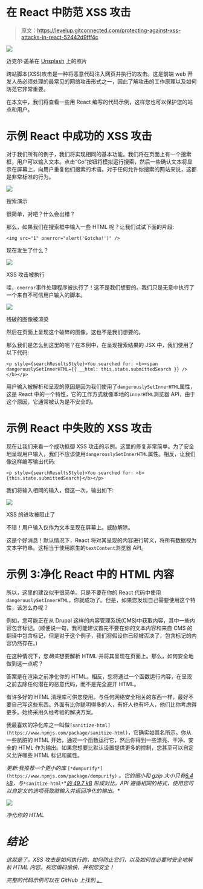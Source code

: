 # 在 React 中防范 XSS 攻击

> 原文：<https://levelup.gitconnected.com/protecting-against-xss-attacks-in-react-52442d9fff4c>

![](img/3deefb01ab2bc403b6ae9d95aced57e9.png)

迈克尔·盖革在 [Unsplash](https://unsplash.com?utm_source=medium&utm_medium=referral) 上的照片

跨站脚本(XSS)攻击是一种将恶意代码注入网页并执行的攻击。这是前端 web 开发人员必须处理的最常见的网络攻击形式之一，因此了解攻击的工作原理以及如何防范它非常重要。

在本文中，我们将查看一些用 React 编写的代码示例，这样您也可以保护您的站点和用户。

# 示例 React 中成功的 XSS 攻击

对于我们所有的例子，我们将实现相同的基本功能。我们将在页面上有一个搜索框，用户可以输入文本。点击“Go”按钮将模拟运行搜索，然后一些确认文本将显示在屏幕上，向用户重复他们搜索的术语。对于任何允许你搜索的网站来说，这都是非常标准的行为。

![](img/c17495013f5a6fe5724741675af5cb11.png)

搜索演示

很简单，对吧？什么会出错？

那么，如果我们在搜索框中输入一些 HTML 呢？让我们试试下面的片段:

```
<img src="1" onerror="alert('Gotcha!')" />
```

现在发生了什么？

![](img/9e8be09f7b8d9b5d17440bfae7be0aa2.png)

XSS 攻击被执行

哇，`onerror`事件处理程序被执行了！这不是我们想要的。我们只是无意中执行了一个来自不可信用户输入的脚本。

![](img/3075187f680d2afebc0d8e2d95206c6c.png)

残破的图像被渲染

然后在页面上呈现这个破碎的图像。这也不是我们想要的。

那么我们是怎么到这里的呢？在本例中，在呈现搜索结果的 JSX 中，我们使用了以下代码:

```
<p style={searchResultsStyle}>You searched for: <b><span dangerouslySetInnerHTML={{ __html: this.state.submittedSearch }} /></b></p>
```

用户输入被解析和呈现的原因是因为我们使用了`dangerouslySetInnerHTML`属性，这是 React 中的一个特性，它的工作方式就像本地的`innerHTML`浏览器 API，由于这个原因，它通常被认为是不安全的。

# 示例 React 中失败的 XSS 攻击

现在让我们来看一个成功抵御 XSS 攻击的示例。这里的修复非常简单。为了安全地呈现用户输入，我们不应该使用`dangerouslySetInnerHTML`属性。相反，让我们像这样编写输出代码:

```
<p style={searchResultsStyle}>You searched for: <b>{this.state.submittedSearch}</b></p>
```

我们将输入相同的输入，但这一次，输出如下:

![](img/80cc979ec50647154999c3db0e4fbb7f.png)

XSS 的进攻被阻止了

不错！用户输入仅作为文本呈现在屏幕上。威胁解除。

这是个好消息！默认情况下，React 将对其呈现的内容进行转义，将所有数据视为文本字符串。这相当于使用原生的`textContent`浏览器 API。

# 示例 3:净化 React 中的 HTML 内容

所以，这里的建议似乎很简单。只是不要在你的 React 代码中使用`dangerouslySetInnerHTML`，你就成功了。但是，如果您发现自己需要使用这个特性，该怎么办呢？

例如，您可能正在从 Drupal 这样的内容管理系统(CMS)中获取内容，其中一些内容包含标记。(顺便说一句，我可能建议首先不要在你的文本内容和来自 CMS 的翻译中包含标记，但是对于这个例子，我们将假设你已经被否决了，包含标记的内容仍然存在。)

在这种情况下，您*确实*想要解析 HTML 并将其呈现在页面上。那么，如何安全地做到这一点呢？

答案是在渲染之前净化你的 HTML。相反，您将通过一个函数运行内容，在呈现之前去除任何潜在的恶意代码，而不是完全避开 HTML。

有许多好的 HTML 清理库可供您使用。与任何网络安全相关的东西一样，最好不要自己写这些东西。外面有比你聪明得多的人，有好人也有坏人，他们比你考虑得更多。始终采用久经考验的解决方案。

我最喜欢的净化库之一叫做`[sanitize-html](https://www.npmjs.com/package/sanitize-html)`，它确实如其名所示。你从一些肮脏的 HTML 开始，通过一个函数运行它，然后你得到一些漂亮、干净、安全的 HTML 作为输出。如果您想要比默认设置提供更多的控制，您甚至可以自定义允许哪些 HTML 标记和属性。

*更新:我推荐一个更小的库* `[*dompurify*](https://www.npmjs.com/package/dompurify)` *。它的缩小和 gzip 大小只有*[*6.4 kB*](https://bundlephobia.com/result?p=dompurify@2.2.2)*，与*`*sanitize-html*`*[*的 49.7 kB*](https://bundlephobia.com/result?p=sanitize-html@2.1.2) *形成对比。API 遵循相同的格式，使用您可以自定义的选项获取脏输入并返回净化的输出。**

*![](img/bbbdb9a7ffbde32e551b89c19ed1f48d.png)*

*净化你的 HTML*

# *结论*

*这就是了。XSS 攻击是如何执行的，如何防止它们，以及如何在必要时安全地解析 HTML 内容。祝您编码愉快，并祝您安全！*

**完整的代码示例可以在 GitHub* *上找到* [*。*](https://github.com/thawkin3/xss-demo)*